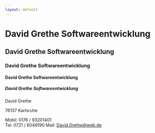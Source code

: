```yaml
---
layout: default
---
```


# David Grethe Softwareentwicklung 
## David Grethe Softwareentwicklung 
### David Grethe Softwareentwicklung 
#### David Grethe Softwareentwicklung 
##### David Grethe Softwareentwicklung 
 



 David Grethe

 76137 Karlsruhe


Mobil: 0176 / 93201401<BR>
 Tel:    0721 / 6049190
 Mail: David.Grethe@web.de 
